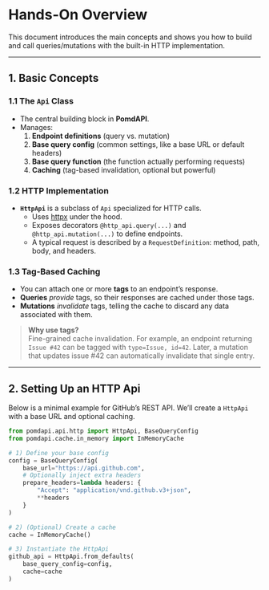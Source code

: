 # Hands-On Overview

 This document introduces the main concepts and shows you how to build and call queries/mutations with the built-in HTTP implementation.

---

## 1. Basic Concepts

### 1.1 The `Api` Class

- The central building block in **PomdAPI**.  
- Manages:
    1. **Endpoint definitions** (query vs. mutation)
    2. **Base query config** (common settings, like a base URL or default headers)
    3. **Base query function** (the function actually performing requests)
    4. **Caching** (tag-based invalidation, optional but powerful)

### 1.2 HTTP Implementation

- **`HttpApi`** is a subclass of `Api` specialized for HTTP calls.
  - Uses [httpx](https://www.python-httpx.org/) under the hood.
  - Exposes decorators `@http_api.query(...)` and `@http_api.mutation(...)` to define endpoints.
  - A typical request is described by a `RequestDefinition`: method, path, body, and headers.

### 1.3 Tag-Based Caching

- You can attach one or more **tags** to an endpoint’s response.  
- **Queries** _provide_ tags, so their responses are cached under those tags.  
- **Mutations** _invalidate_ tags, telling the cache to discard any data associated with them.

> **Why use tags?**  
> Fine-grained cache invalidation. For example, an endpoint returning `Issue #42` can be tagged with `type=Issue, id=42`. Later, a mutation that updates issue #42 can automatically invalidate that single entry.

---

## 2. Setting Up an HTTP Api

Below is a minimal example for GitHub’s REST API. We’ll create a `HttpApi` with a base URL and optional caching.

```python
from pomdapi.api.http import HttpApi, BaseQueryConfig
from pomdapi.cache.in_memory import InMemoryCache

# 1) Define your base config
config = BaseQueryConfig(
    base_url="https://api.github.com",
    # Optionally inject extra headers
    prepare_headers=lambda headers: {
        "Accept": "application/vnd.github.v3+json",
        **headers
    }
)

# 2) (Optional) Create a cache
cache = InMemoryCache()

# 3) Instantiate the HttpApi
github_api = HttpApi.from_defaults(
    base_query_config=config,
    cache=cache
)

